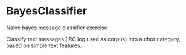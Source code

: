 # BayesClassifier
Naive bayes message classifier exercise

Classify text messages (IRC log used as corpus) into author category, based on simple text features.
